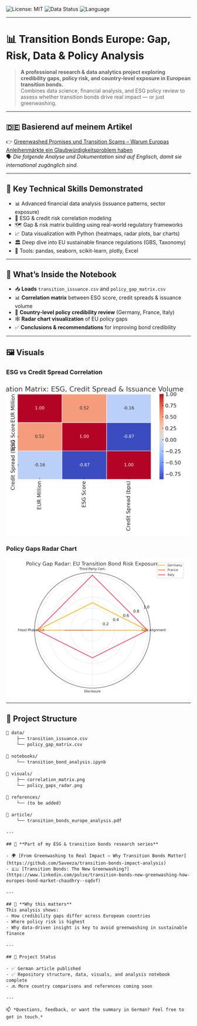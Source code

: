 ![License: MIT](https://img.shields.io/badge/License-MIT-green)
![Data Status](https://img.shields.io/badge/Data-Incoming-orange)
![Language](https://img.shields.io/badge/Language-English-blue)

---

# 📊 Transition Bonds Europe: Gap, Risk, Data & Policy Analysis

> **A professional research & data analytics project exploring credibility gaps, policy risk, and country-level exposure in European transition bonds.**  
> Combines data science, financial analysis, and ESG policy review to assess whether transition bonds drive real impact — or just greenwashing.

---

## 🇩🇪 Basierend auf meinem Artikel  
👉 [Greenwashed Promises und Transition Scams – Warum Europas Anleihenmärkte ein Glaubwürdigkeitsproblem haben](https://www.linkedin.com/pulse/greenwashed-promises-und-transition-scams-warum-saveeza-chaudhry--zx1xf)  
🗣 *Die folgende Analyse und Dokumentation sind auf Englisch, damit sie international zugänglich sind.*

---

## 🧠 Key Technical Skills Demonstrated

- 📊 Advanced financial data analysis (issuance patterns, sector exposure)  
- 🧮 ESG & credit risk correlation modeling  
- 🗺 Gap & risk matrix building using real-world regulatory frameworks  
- 📈 Data visualization with Python (heatmaps, radar plots, bar charts)  
- 🏛 Deep dive into EU sustainable finance regulations (GBS, Taxonomy)  
- 🧰 Tools: pandas, seaborn, scikit-learn, plotly, Excel

---

## 📘 What’s Inside the Notebook

- 📥 **Loads** `transition_issuance.csv` and `policy_gap_matrix.csv`  
- 📊 **Correlation matrix** between ESG score, credit spreads & issuance volume  
- 🧠 **Country-level policy credibility review** (Germany, France, Italy)  
- 🕸 **Radar chart visualization** of EU policy gaps  
- ✅ **Conclusions & recommendations** for improving bond credibility

---

## 🖼️ Visuals

### ESG vs Credit Spread Correlation  
![Correlation Matrix](visuals/correlation_matrix.png)

### Policy Gaps Radar Chart  
![Policy Gap Radar](visuals/policy_gaps_radar.png)

---

## 📂 Project Structure

```plaintext
📁 data/
    ├── transition_issuance.csv
    └── policy_gap_matrix.csv

📁 notebooks/
    └── transition_bond_analysis.ipynb

📁 visuals/
    ├── correlation_matrix.png
    └── policy_gaps_radar.png

📁 references/
    └── (to be added)

📄 article/
    └── transition_bonds_europe_analysis.pdf

---

## 🔗 **Part of my ESG & transition bonds research series**

- 🌍 [From Greenwashing to Real Impact — Why Transition Bonds Matter](https://github.com/Saveeza/transition-bonds-impact-analysis)
- 🇪🇺 [Transition Bonds: The New Greenwashing?](https://www.linkedin.com/pulse/transition-bonds-new-greenwashing-how-europes-bond-market-chaudhry--sqdvf)

---

## 🙌 **Why this matters**
This analysis shows:
- How credibility gaps differ across European countries
- Where policy risk is highest
- Why data-driven insight is key to avoid greenwashing in sustainable finance

---

## 📌 Project Status

- ✅ German article published  
- ✅ Repository structure, data, visuals, and analysis notebook complete  
- 🔜 More country comparisons and references coming soon

---

📫 *Questions, feedback, or want the summary in German? Feel free to get in touch.*
